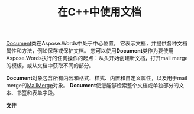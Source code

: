 ﻿---
title: 在C++中使用文档
second_title: Aspose.Words对于C++
articleTitle: 使用文档
linktitle: 使用文档
type: docs
description: "`Document`类使用C++提供各种文档属性和方法。 您可以使用`Document`类作为要执行的任何操作的起点 Aspose.Words对于C++. `Document`对象可以保存到文件或流中，也可以发送到浏览器。"
weight: 40
url: /zh/cpp/working-with-document/
---

[Document](https://reference.aspose.com/words/cpp/aspose.words/document/)类在Aspose.Words中处于中心位置。 它表示文档，并提供各种文档属性和方法，例如保存或保护文档。 您可以使用**Document**类作为要使用Aspose.Words执行的任何操作的起点：从头开始创建新文档，打开mail merge的模板，或从文档中获取不同的部分。

**Document**对象包含所有内容和格式、样式、内置和自定义属性，以及用于mail merge的[MailMerge](https://reference.aspose.com/words/cpp/aspose.words.mailmerging/mailmerge/)对象。 **Document**使您能够检索整个文档或单独部分的文本、书签和表单字段。

**文件**
